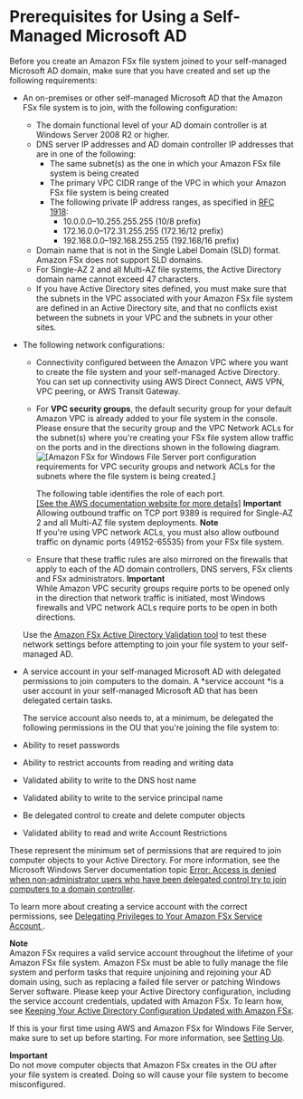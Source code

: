 # Prerequisites for Using a Self\-Managed Microsoft AD<a name="self-manage-prereqs"></a>

Before you create an Amazon FSx file system joined to your self\-managed Microsoft AD domain, make sure that you have created and set up the following requirements:
+ An on\-premises or other self\-managed Microsoft AD that the Amazon FSx file system is to join, with the following configuration:
  +  The domain functional level of your AD domain controller is at Windows Server 2008 R2 or higher\.
  + DNS server IP addresses and AD domain controller IP addresses that are in one of the following:
    + The same subnet\(s\) as the one in which your Amazon FSx file system is being created
    + The primary VPC CIDR range of the VPC in which your Amazon FSx file system is being created 
    + The following private IP address ranges, as specified in [RFC 1918](http://www.faqs.org/rfcs/rfc1918.html):
      + 10\.0\.0\.0–10\.255\.255\.255 \(10/8 prefix\)
      + 172\.16\.0\.0–172\.31\.255\.255 \(172\.16/12 prefix\)
      + 192\.168\.0\.0–192\.168\.255\.255 \(192\.168/16 prefix\)
  +  Domain name that is not in the Single Label Domain \(SLD\) format\. Amazon FSx does not support SLD domains\. 
  + For Single\-AZ 2 and all Multi\-AZ file systems, the Active Directory domain name cannot exceed 47 characters\.
  + If you have Active Directory sites defined, you must make sure that the subnets in the VPC associated with your Amazon FSx file system are defined in an Active Directory site, and that no conflicts exist between the subnets in your VPC and the subnets in your other sites\.
+ The following network configurations:
  + Connectivity configured between the Amazon VPC where you want to create the file system and your self\-managed Active Directory\. You can set up connectivity using AWS Direct Connect, AWS VPN, VPC peering, or AWS Transit Gateway\.
  + For **VPC security groups**, the default security group for your default Amazon VPC is already added to your file system in the console\. Please ensure that the security group and the VPC Network ACLs for the subnet\(s\) where you're creating your FSx file system allow traffic on the ports and in the directions shown in the following diagram\.  
![\[Amazon FSx for Windows File Server port configuration requirements for VPC security groups and network ACLs for the subnets where the file system is being created.\]](http://docs.aws.amazon.com/fsx/latest/WindowsGuide/images/Windows-port-requirements.png)

    The following table identifies the role of each port\.    
[\[See the AWS documentation website for more details\]](http://docs.aws.amazon.com/fsx/latest/WindowsGuide/self-manage-prereqs.html)
**Important**  
Allowing outbound traffic on TCP port 9389 is required for Single\-AZ 2 and all Multi\-AZ file system deployments\.
**Note**  
If you're using VPC network ACLs, you must also allow outbound traffic on dynamic ports \(49152\-65535\) from your FSx file system\.
  + Ensure that these traffic rules are also mirrored on the firewalls that apply to each of the AD domain controllers, DNS servers, FSx clients and FSx administrators\.
**Important**  
While Amazon VPC security groups require ports to be opened only in the direction that network traffic is initiated, most Windows firewalls and VPC network ACLs require ports to be open in both directions\.

  Use the [Amazon FSx Active Directory Validation tool](validate-ad-config.md#test-ad-network-config) to test these network settings before attempting to join your file system to your self\-managed AD\.
+  A service account in your self\-managed Microsoft AD with delegated permissions to join computers to the domain\. A *service account *is a user account in your self\-managed Microsoft AD that has been delegated certain tasks\. 

   The service account also needs to, at a minimum, be delegated the following permissions in the OU that you're joining the file system to: 
  + Ability to reset passwords
  + Ability to restrict accounts from reading and writing data
  + Validated ability to write to the DNS host name 
  + Validated ability to write to the service principal name 
  + Be delegated control to create and delete computer objects
  + Validated ability to read and write Account Restrictions

  These represent the minimum set of permissions that are required to join computer objects to your Active Directory\. For more information, see the Microsoft Windows Server documentation topic [ Error: Access is denied when non\-administrator users who have been delegated control try to join computers to a domain controller](https://support.microsoft.com/en-us/help/932455/error-message-when-non-administrator-users-who-have-been-delegated-con)\.

To learn more about creating a service account with the correct permissions, see [ Delegating Privileges to Your Amazon FSx Service Account ](self-managed-AD-best-practices.md#connect_delegate_privileges)\.

**Note**  
Amazon FSx requires a valid service account throughout the lifetime of your Amazon FSx file system\. Amazon FSx must be able to fully manage the file system and perform tasks that require unjoining and rejoining your AD domain using, such as replacing a failed file server or patching Windows Server software\. Please keep your Active Directory configuration, including the service account credentials, updated with Amazon FSx\. To learn how, see [Keeping Your Active Directory Configuration Updated with Amazon FSx](self-managed-AD-best-practices.md#keep-ad-config-updated)\.

 If this is your first time using AWS and Amazon FSx for Windows File Server, make sure to set up before starting\. For more information, see [Setting Up](setting-up.md)\. 

**Important**  
Do not move computer objects that Amazon FSx creates in the OU after your file system is created\. Doing so will cause your file system to become misconfigured\.